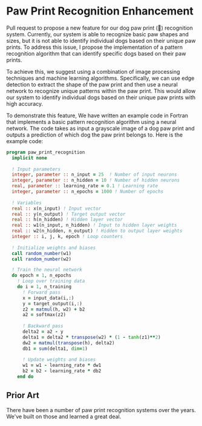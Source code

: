 # Paw Print Recognition Enhancement

Pull request to propose a new feature for our dog paw print (🐾) recognition system. Currently, our system is able to recognize basic paw shapes and sizes, but it is not able to identify individual dogs based on their unique paw prints. To address this issue, I propose the implementation of a pattern recognition algorithm that can identify specific dogs based on their paw prints.

To achieve this, we suggest using a combination of image processing techniques and machine learning algorithms. Specifically, we can use edge detection to extract the shape of the paw print and then use a neural network to recognize unique patterns within the paw print. This would allow our system to identify individual dogs based on their unique paw prints with high accuracy.

To demonstrate this feature, We have written an example code in Fortran that implements a basic pattern recognition algorithm using a neural network. The code takes as input a grayscale image of a dog paw print and outputs a prediction of which dog the paw print belongs to. Here is the example code:

```fortran
program paw_print_recognition
  implicit none
  
  ! Input parameters
  integer, parameter :: n_input = 25  ! Number of input neurons
  integer, parameter :: n_hidden = 10 ! Number of hidden neurons
  real, parameter :: learning_rate = 0.1 ! Learning rate
  integer, parameter :: n_epochs = 1000 ! Number of epochs
  
  ! Variables
  real :: x(n_input) ! Input vector
  real :: y(n_output) ! Target output vector
  real :: h(n_hidden) ! Hidden layer vector
  real :: w1(n_input, n_hidden) ! Input to hidden layer weights
  real :: w2(n_hidden, n_output) ! Hidden to output layer weights
  integer :: i, j, k, epoch ! Loop counters
  
  ! Initialize weights and biases
  call random_number(w1)
  call random_number(w2)

  ! Train the neural network
  do epoch = 1, n_epochs
    ! Loop over training data
    do i = 1, n_training
      ! Forward pass
      x = input_data(i,:)
      y = target_output(i,:)
      z2 = matmul(h, w2) + b2
      a2 = softmax(z2)
      
      ! Backward pass
      delta2 = a2 - y
      delta1 = delta2 * transpose(w2) * (1 - tanh(z1)**2)
      dw2 = matmul(transpose(h), delta2)
      db1 = sum(delta1, dim=1)
      
      ! Update weights and biases
      w1 = w1 - learning_rate * dw1
      b2 = b2 - learning_rate * db2
    end do
```

## Prior Art
There have been a number of paw print recognition systems over the years. We've built on those and learned a great deal.
